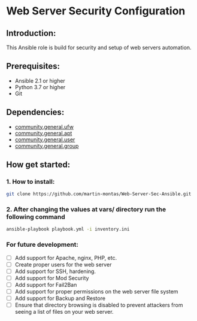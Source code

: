 # Web Server Security Configuration

## Introduction:
This Ansible role is build for security and setup of web servers automation.

## Prerequisites:
- Ansible 2.1 or higher
- Python 3.7 or higher
- Git


## Dependencies:
- [community.general.ufw](https://galaxy.ansible.com/ansible/general-ufw)
- [community.general.apt](https://galaxy.ansible.com/ansible/general-apt)
- [community.general.user](https://galaxy.ansible.com/ansible/general-user)
- [community.general.group](https://galaxy.ansible.com/ansible/general-group)


## How get started:

### 1. How to install:
```bash
git clone https://github.com/martin-montas/Web-Server-Sec-Ansible.git
```

### 2. After changing the values at vars/ directory run the following command
```bash
ansible-playbook playbook.yml -i inventory.ini
```

### For future development:
- [ ] Add support for Apache, nginx, PHP, etc. 
- [ ] Create proper users for the web server
- [ ] Add support for SSH, hardening.
- [ ] Add support for Mod Security
- [ ] Add support for Fail2Ban
- [ ] Add support for proper permissions on the web server file system
- [ ] Add support for Backup and Restore
- [ ] Ensure that directory browsing is disabled to prevent attackers 
      from seeing a list of files on your web server.
